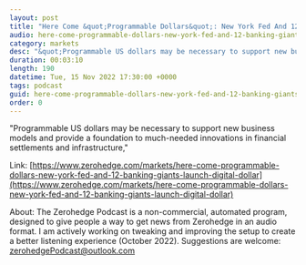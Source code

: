 ```yaml
---
layout: post
title: "Here Come &quot;Programmable Dollars&quot;: New York Fed And 12 Banking Giants Launch Digital Dollar Test"
audio: here-come-programmable-dollars-new-york-fed-and-12-banking-giants-launch-digital-dollar-0
category: markets
desc: "&quot;Programmable US dollars may be necessary to support new business models and provide a foundation to much-needed innovations in financial settlements and infrastructure,&quot;"
duration: 00:03:10
length: 190
datetime: Tue, 15 Nov 2022 17:30:00 +0000
tags: podcast
guid: here-come-programmable-dollars-new-york-fed-and-12-banking-giants-launch-digital-dollar-0
order: 0
---
```

&quot;Programmable US dollars may be necessary to support new business models and provide a foundation to much-needed innovations in financial settlements and infrastructure,&quot;

Link: [https://www.zerohedge.com/markets/here-come-programmable-dollars-new-york-fed-and-12-banking-giants-launch-digital-dollar](https://www.zerohedge.com/markets/here-come-programmable-dollars-new-york-fed-and-12-banking-giants-launch-digital-dollar)

About: The Zerohedge Podcast is a non-commercial, automated program, designed to give people a way to get news from Zerohedge in an audio format.  I am actively working on tweaking and improving the setup to create a better listening experience (October 2022).  Suggestions are welcome: [zerohedgePodcast@outlook.com](mailto:zerohedgePodcast@outlook.com)
